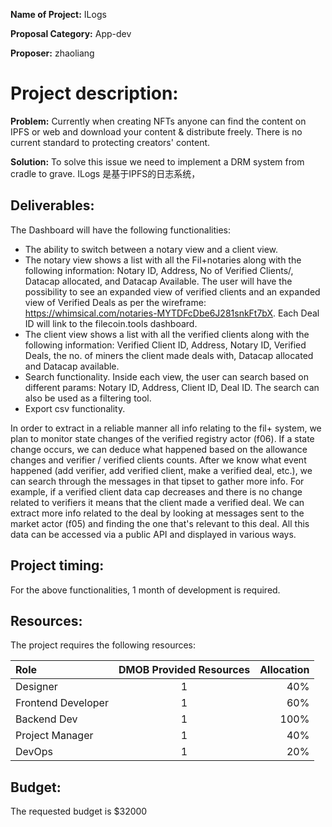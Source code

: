 **Name of Project:** ILogs

**Proposal Category:** App-dev

**Proposer:** zhaoliang

# Project description:

**Problem:** Currently when creating NFTs anyone can find the content on IPFS or web and download your content & distribute freely. There is no current standard to protecting creators' content.

**Solution:** To solve this issue we need to implement a DRM system from cradle to grave.
ILogs 是基于IPFS的日志系统，

## Deliverables:

The Dashboard will have the following functionalities:
* The ability to switch between a notary view and a client view.
* The notary view shows a list with all the Fil+notaries along with the following information: Notary ID, Address, No of Verified Clients/,  Datacap allocated, and Datacap Available. The user will have the possibility to see an expanded view of verified clients and an expanded view of Verified Deals as per the wireframe: https://whimsical.com/notaries-MYTDFcDbe6J281snkFt7bX. Each Deal ID will link to the filecoin.tools dashboard.
* The client view shows a list with all the verified clients along with the following information: Verified Client ID, Address, Notary ID, Verified Deals, the no. of miners the client made deals with, Datacap allocated and Datacap available.
* Search functionality. Inside each view, the user can search based on different params: Notary ID, Address, Client ID, Deal ID. The search can also be used as a filtering tool.
* Export csv functionality.

In order to extract in a reliable manner all info relating to the fil+ system, we plan to monitor state changes of the verified registry actor (f06). If a state change occurs, we can deduce what happened based on the allowance changes and verifier / verified clients counts.
After we know what event happened (add verifier, add verified client, make a verified deal, etc.), we can search through the messages in that tipset to gather more info. For example, if a verified client data cap decreases and there is no change related to verifiers it means that the client made a verified deal. We can extract more info related to the deal by looking at messages sent to the market actor (f05) and finding the one that's relevant to this deal.
All this data can be accessed via a public API and displayed in various ways.

## Project timing:
For the above functionalities, 1 month of development is required.

## Resources:

The project requires the following resources:

| Role                 | DMOB Provided Resources | Allocation     |
| :---                 |    :----:               |           ---: |
| Designer             | 1                       | 40%            |
| Frontend Developer   | 1                       | 60%            |
| Backend Dev          | 1                       | 100%           |
| Project Manager      | 1                       | 40%            |
| DevOps               | 1                       | 20%            |

## Budget:

The requested budget is $32000

